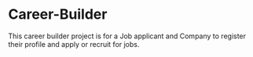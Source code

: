 # Career-Builder
This career builder project is for a Job applicant and Company to register their profile and apply or recruit for jobs. 
